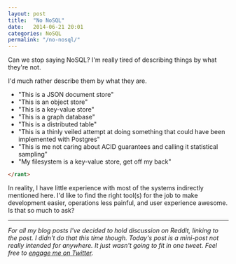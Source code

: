 ```yaml
---
layout: post
title:  "No NoSQL"
date:   2014-06-21 20:01
categories: NoSQL
permalink: "/no-nosql/"
---
```


Can we stop saying NoSQL? I'm really tired of describing things by what they're not.

I'd much rather describe them by what they are.

* "This is a JSON document store"
* "This is an object store"
* "This is a key-value store"
* "This is a graph database"
* "This is a distributed table"
* "This is a thinly veiled attempt at doing something that could have been implemented with Postgres"
* "This is me not caring about ACID guarantees and calling it statistical sampling"
* "My filesystem is a key-value store, get off my back"

```html
</rant>
```

In reality, I have little experience with most of the systems indirectly mentioned here. I'd like to find the right tool(s) for the job to make development easier, operations less painful, and user experience awesome. Is that so much to ask?

---------

*For all my blog posts I've decided to hold discussion on Reddit, linking to the post. I didn't do that this time though. Today's post is a mini-post not really intended for anywhere. It just wasn't going to fit in one tweet. Feel free to [engage me on Twitter](https://twitter.com/rgbkrk).*

